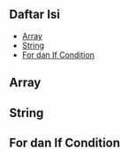 ## Daftar Isi

* [Array](https://github.com/Abdunnafi25/Modul-HGTS-01#array)
* [String](https://github.com/Abdunnafi25/Modul-HGTS-01#string)
* [For dan If Condition](https://github.com/Abdunnafi25/Modul-HGTS-01#for-dan-if-condition)

## Array



## String



## For dan If Condition




